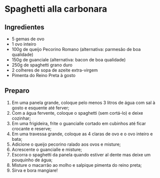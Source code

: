 # Spaghetti alla carbonara

## Ingredientes

- 5 gemas de ovo 
- 1 ovo inteiro 
- 100g de queijo Pecorino Romano (alternativa: parmesão de boa qualidade) 
- 150g de guanciale (alternativa: bacon de boa qualidade)
- 250g de spaghetti grano duro
- 2 colheres de sopa de azeite extra-virgem 
- Pimenta do Reino Preta à gosto 

## Preparo

1. Em uma panela grande, coloque pelo menos 3 litros de água com sal à gosto e esquente até ferver; 
2. Com a água fervente, coloque o spaghetti (sem cortá-lo) e deixe cozinhar; 
3. Em uma frigideira, frite o guancialle cortado em cubinhos até ficar crocante e reserve; 
4. Em uma travessa grande, coloque as 4 claras de ovo e o ovo inteiro e bata; 
5. Adicione o queijo pecorino ralado aos ovos e misture; 
6. Acrescente o guancialle e misture; 
7. Escorra o spaghetti da panela quando estiver al dente mas deixe um pouquinho de água; 
8. Misture o macarrão ao molho e salpique pimenta do reino preta; 
9. Sirva e bora mangiare! 